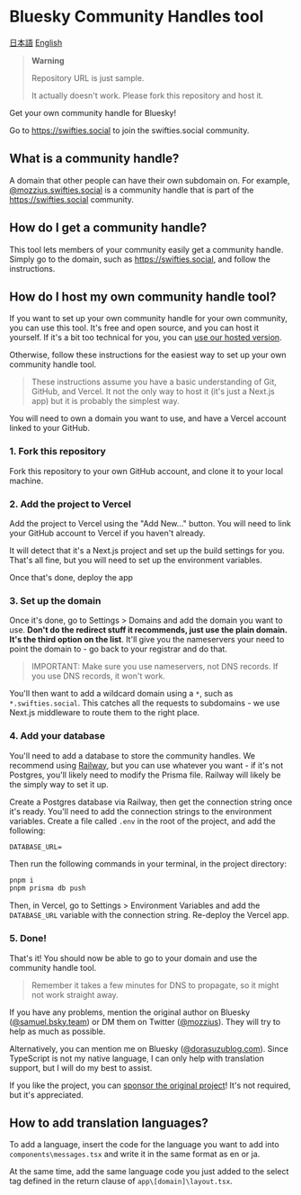 # Bluesky Community Handles tool

[日本語](README-ja.md)   [English](README.md)

> **Warning**
>
> Repository URL is just sample.
>
> It actually doesn't work. Please fork this repository and host it.

Get your own community handle for Bluesky!

Go to https://swifties.social to join the swifties.social community.

## What is a community handle?

A domain that other people can have their own subdomain on. For example, [@mozzius.swifties.social](https://mozzius.swifties.social) is a community handle that is part of the https://swifties.social community.

## How do I get a community handle?

This tool lets members of your community easily get a community handle. Simply go to the domain, such as https://swifties.social, and follow the instructions.

## How do I host my own community handle tool?

If you want to set up your own community handle for your own community, you can use this tool. It's free and open source, and you can host it yourself. If it's a bit too technical for you, you can [use our hosted version](https://swifties.social/get-your-own).

Otherwise, follow these instructions for the easiest way to set up your own community handle tool.

> These instructions assume you have a basic understanding of Git, GitHub, and Vercel. It not the only way to host it (it's just a Next.js app) but it is probably the simplest way.

You will need to own a domain you want to use, and have a Vercel account linked to your GitHub.

### 1. Fork this repository

Fork this repository to your own GitHub account, and clone it to your local machine.

### 2. Add the project to Vercel

Add the project to Vercel using the "Add New..." button. You will need to link your GitHub account to Vercel if you haven't already.

It will detect that it's a Next.js project and set up the build settings for you. That's all fine, but you will need to set up the environment variables.

Once that's done, deploy the app

### 3. Set up the domain

Once it's done, go to Settings > Domains and add the domain you want to use. **Don't do the redirect stuff it recommends, just use the plain domain. It's the third option on the list**. It'll give you the nameservers your need to point the domain to - go back to your registrar and do that.

> IMPORTANT: Make sure you use nameservers, not DNS records. If you use DNS records, it won't work.

You'll then want to add a wildcard domain using a `*`, such as `*.swifties.social`. This catches all the requests to subdomains - we use Next.js middleware to route them to the right place.

### 4. Add your database

You'll need to add a database to store the community handles. We recommend using [Railway](https://railway.app), but you can use whatever you want - if it's not Postgres, you'll likely need to modify the Prisma file. Railway will likely be the simply way to set it up.

Create a Postgres database via Railway, then get the connection string once it's ready. You'll need to add the connection strings to the environment variables. Create a file called `.env` in the root of the project, and add the following:

```env
DATABASE_URL=
```

Then run the following commands in your terminal, in the project directory:

```bash
pnpm i
pnpm prisma db push
```

Then, in Vercel, go to Settings > Environment Variables and add the `DATABASE_URL` variable with the connection string. Re-deploy the Vercel app.

### 5. Done!

That's it! You should now be able to go to your domain and use the community handle tool.

> Remember it takes a few minutes for DNS to propagate, so it might not work straight away.

If you have any problems, mention the original author on Bluesky ([@samuel.bsky.team](https://bsky.app/profile/samuel.bsky.team)) or DM them on Twitter ([@mozzius](https://twitter.com/mozzius)). They will try to help as much as possible.

Alternatively, you can mention me on Bluesky ([@dorasuzublog.com](https://bsky.app/profile/dorasuzublog.com)). Since TypeScript is not my native language, I can only help with translation support, but I will do my best to assist.

If you like the project, you can [sponsor the original project](https://github.com/sponsors/mozzius)! It's not required, but it's appreciated.

## How to add translation languages?

To add a language, insert the code for the language you want to add into `components\messages.tsx` and write it in the same format as en or ja.

At the same time, add the same language code you just added to the select tag defined in the return clause of `app\[domain]\layout.tsx`.
